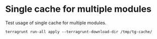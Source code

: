 # Single cache for multiple modules

Test usage of single cache for multiple modules.

```
terragrunt run-all apply --terragrunt-download-dir /tmp/tg-cache/
```